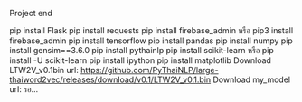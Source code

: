 Project end

pip install Flask
pip install requests
pip install firebase_admin หรือ pip3 install firebase_admin
pip install tensorflow
pip install pandas
pip install numpy
pip install gensim==3.6.0
pip install pythainlp
pip install scikit-learn หรือ pip install -U scikit-learn
pip install ipython
pip install matplotlib
Download LTW2V_v0.1bin url: https://github.com/PyThaiNLP/large-thaiword2vec/releases/download/v0.1/LTW2V_v0.1.bin
Download my_model url: รอ...